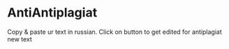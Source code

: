 # AntiAntiplagiat
Copy & paste ur text in russian. Click on button to get edited for antiplagiat new text
